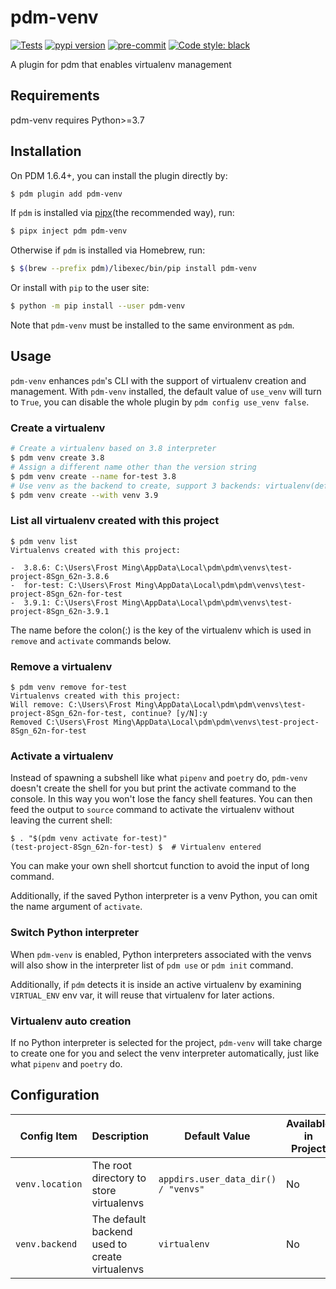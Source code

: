 # pdm-venv

[![Tests](https://github.com/pdm-project/pdm-venv/workflows/Tests/badge.svg)](https://github.com/pdm-project/pdm-venv/actions?query=workflow%3Aci)
[![pypi version](https://img.shields.io/pypi/v/pdm-venv.svg)](https://pypi.org/project/pdm-venv/)
[![pre-commit](https://img.shields.io/badge/pre--commit-enabled-brightgreen?logo=pre-commit&logoColor=white)](https://github.com/pre-commit/pre-commit)
[![Code style: black](https://img.shields.io/badge/code%20style-black-000000.svg)](https://github.com/psf/black)

A plugin for pdm that enables virtualenv management

## Requirements

pdm-venv requires Python>=3.7

## Installation

On PDM 1.6.4+, you can install the plugin directly by:

```bash
$ pdm plugin add pdm-venv
```

If `pdm` is installed via [pipx](https://github.com/pipxproject/pipx)(the recommended way), run:

```bash
$ pipx inject pdm pdm-venv
```

Otherwise if `pdm` is installed via Homebrew, run:

```bash
$ $(brew --prefix pdm)/libexec/bin/pip install pdm-venv
```

Or install with `pip` to the user site:

```bash
$ python -m pip install --user pdm-venv
```

Note that `pdm-venv` must be installed to the same environment as `pdm`.

## Usage

`pdm-venv` enhances `pdm`'s CLI with the support of virtualenv creation and management. With `pdm-venv` installed,
the default value of `use_venv` will turn to `True`, you can disable the whole plugin by `pdm config use_venv false`.

### Create a virtualenv

```bash
# Create a virtualenv based on 3.8 interpreter
$ pdm venv create 3.8
# Assign a different name other than the version string
$ pdm venv create --name for-test 3.8
# Use venv as the backend to create, support 3 backends: virtualenv(default), venv, conda
$ pdm venv create --with venv 3.9
```

### List all virtualenv created with this project

```console
$ pdm venv list
Virtualenvs created with this project:

-  3.8.6: C:\Users\Frost Ming\AppData\Local\pdm\pdm\venvs\test-project-8Sgn_62n-3.8.6
-  for-test: C:\Users\Frost Ming\AppData\Local\pdm\pdm\venvs\test-project-8Sgn_62n-for-test
-  3.9.1: C:\Users\Frost Ming\AppData\Local\pdm\pdm\venvs\test-project-8Sgn_62n-3.9.1
```

The name before the colon(:) is the key of the virtualenv which is used in `remove` and `activate` commands below.

### Remove a virtualenv

```console
$ pdm venv remove for-test
Virtualenvs created with this project:
Will remove: C:\Users\Frost Ming\AppData\Local\pdm\pdm\venvs\test-project-8Sgn_62n-for-test, continue? [y/N]:y
Removed C:\Users\Frost Ming\AppData\Local\pdm\pdm\venvs\test-project-8Sgn_62n-for-test
```

### Activate a virtualenv

Instead of spawning a subshell like what `pipenv` and `poetry` do, `pdm-venv` doesn't create the shell for you but print the activate command to the console.
In this way you won't lose the fancy shell features. You can then feed the output to `source` command to activate the virtualenv without leaving the current shell:

```console
$ . "$(pdm venv activate for-test)"
(test-project-8Sgn_62n-for-test) $  # Virtualenv entered
```

You can make your own shell shortcut function to avoid the input of long command.

Additionally, if the saved Python interpreter is a venv Python, you can omit the name argument of `activate`.

### Switch Python interpreter

When `pdm-venv` is enabled, Python interpreters associated with the venvs will also show in the interpreter list of `pdm use` or `pdm init` command.

Additionally, if `pdm` detects it is inside an active virtualenv by examining `VIRTUAL_ENV` env var, it will reuse that virtualenv for later actions.

### Virtualenv auto creation

If no Python interpreter is selected for the project, `pdm-venv` will take charge to create one for you and select the venv interpreter automatically, just like
what `pipenv` and `poetry` do.

## Configuration

| Config Item     | Description                                    | Default Value                       | Available in Project | Env var |
| --------------- | ---------------------------------------------- | ----------------------------------- | -------------------- | ------- |
| `venv.location` | The root directory to store virtualenvs        | `appdirs.user_data_dir() / "venvs"` | No                   |         |
| `venv.backend`  | The default backend used to create virtualenvs | `virtualenv`                        | No                   |         |
